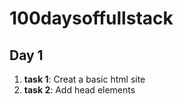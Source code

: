 # 100daysoffullstack


## Day 1

1. **task 1**: Creat a basic html site 
2. **task 2**: Add head elements